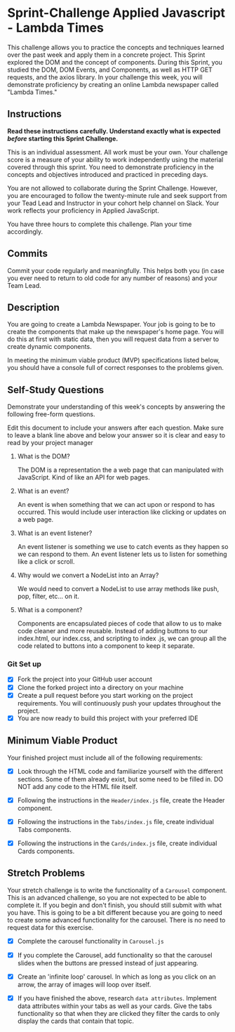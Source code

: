 # Sprint-Challenge Applied Javascript - Lambda Times

This challenge allows you to practice the concepts and techniques learned over the past week and apply them in a concrete project. This Sprint explored the DOM and the concept of components. During this Sprint, you studied the DOM, DOM Events, and Components, as well as HTTP GET requests, and the axios library. In your challenge this week, you will demonstrate proficiency by creating an online Lambda newspaper called "Lambda Times."

## Instructions

**Read these instructions carefully. Understand exactly what is expected _before_ starting this Sprint Challenge.**

This is an individual assessment. All work must be your own. Your challenge score is a measure of your ability to work independently using the material covered through this sprint. You need to demonstrate proficiency in the concepts and objectives introduced and practiced in preceding days.

You are not allowed to collaborate during the Sprint Challenge. However, you are encouraged to follow the twenty-minute rule and seek support from your Tead Lead and Instructor in your cohort help channel on Slack. Your work reflects your proficiency in Applied JavaScript.

You have three hours to complete this challenge. Plan your time accordingly.

## Commits

Commit your code regularly and meaningfully. This helps both you (in case you ever need to return to old code for any number of reasons) and your Team Lead.

## Description

You are going to create a Lambda Newspaper. Your job is going to be to create the components that make up the newspaper's home page. You will do this at first with static data, then you will request data from a server to create dynamic components.

In meeting the minimum viable product (MVP) specifications listed below, you should have a console full of correct responses to the problems given.

## Self-Study Questions

Demonstrate your understanding of this week's concepts by answering the following free-form questions.

Edit this document to include your answers after each question. Make sure to leave a blank line above and below your answer so it is clear and easy to read by your project manager

1. What is the DOM?

    The DOM is a representation the a web page that can manipulated with JavaScript. Kind of like
     an API for web pages. 

2. What is an event?

    An event is when something that we can act upon or respond to has occurred. This would
     include user interaction like clicking or updates on a web page. 

3. What is an event listener?

    An event listener is something we use to catch events as they happen so we can respond to
     them. An event listener lets us to listen for something like a click or scroll.

4. Why would we convert a NodeList into an Array?

    We would need to convert a NodeList to use array methods like push, pop, filter, etc... on it. 

5. What is a component?

    Components are encapsulated pieces of code that allow to us to make code cleaner and more
     reusable. Instead of adding buttons to our index.html, our index.css, and scripting to index
     .js, we can group all the code related to buttons into a component to keep it separate. 

### Git Set up

* [x] Fork the project into your GitHub user account
* [x] Clone the forked project into a directory on your machine
* [x] Create a pull request before you start working on the project requirements.  You will
 continuously push your updates throughout the project.
* [x] You are now ready to build this project with your preferred IDE

## Minimum Viable Product

Your finished project must include all of the following requirements:

* [x] Look through the HTML code and familiarize yourself with the different sections. Some of
 them already exist, but some need to be filled in. DO NOT add any code to the HTML file itself.

* [x] Following the instructions in the `Header/index.js` file, create the Header component. 

* [x] Following the instructions in the `Tabs/index.js` file, create individual Tabs components.

* [x] Following the instructions in the `Cards/index.js` file, create individual Cards components.

## Stretch Problems

Your stretch challenge is to write the functionality of a `Carousel` component. This is an advanced challenge, so you are not expected to be able to complete it. If you begin and don't finish, you should still submit with what you have. This is going to be a bit different because you are going to need to create some advanced functionality for the carousel. There is no need to request data for this exercise.

* [x] Complete the carousel functionality in `Carousel.js`

* [x] If you complete the Carousel, add functionality so that the carousel slides when the
 buttons are pressed instead of just appearing.

* [x] Create an 'infinite loop' carousel. In which as long as you click on an arrow, the array of
 images will loop over itself.

* [x] If you have finished the above, research `data attributes`. Implement data attributes
 within your tabs as well as your cards. Give the tabs functionality so that when they are clicked they filter the cards to only display the cards that contain that topic.
